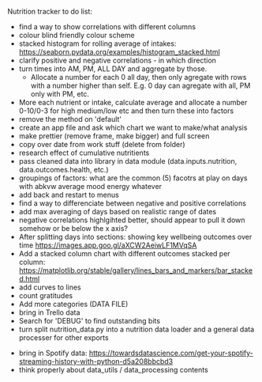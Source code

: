 Nutrition tracker to do list:
- find a way to show correlations with different columns
- colour blind friendly colour scheme
- stacked histogram for rolling average of intakes: https://seaborn.pydata.org/examples/histogram_stacked.html
- clarify positive and negative correlations - in which direction
- turn times into AM, PM, ALL DAY and aggregate by those.
  - Allocate a number for each 0 all day, then only agregate with rows with a number higher than self. E.g. 0 day can agregate with all, PM only with PM, etc.
- More each nutrient or intake, calculate average and allocate a number 0-10/0-3 for high medium/low etc and then turn these into factors
- remove the method on 'default'
- create an app file and ask which chart we want to make/what analysis
- make prettier (remove frame, make bigger) and full screen
- copy over date from work stuff (delete from folder)
- research effect of cumulative nutritients
- pass cleaned data into library in data module (data.inputs.nutrition, data.outcomes.health, etc.)
- groupings of factors: what are the common (5) facotrs at play on days with abkvw average mood energy whatever
- add back and restart to menus
- find a way to differenciate between negative and positive correlations
- add max averaging of days based on realistic range of dates
- negative correlations highlgihted better, should appear to pull it down somehow or be below the x axis?
- After splitting days into sections: showing key wellbeing outcomes over time https://images.app.goo.gl/aXCW2AeiwLF1MVqSA
- Add a stacked column chart with different outcomes stacked per column: https://matplotlib.org/stable/gallery/lines_bars_and_markers/bar_stacked.html
- add curves to lines
- count gratitudes
- Add more categories (DATA FILE)
- bring in Trello data
- Search for 'DEBUG' to find outstanding bits
- turn split nutrition_data.py into a nutrition data loader and a general data processer for other exports
<!-- - bring in Weather data: https://meteostat.net/en/place/gb/new-cross?s=03779&t=2023-11-01/2023-11-30 -->
- bring in Spotify data: https://towardsdatascience.com/get-your-spotify-streaming-history-with-python-d5a208bbcbd3
- think properly about data_utils / data_processing contents
